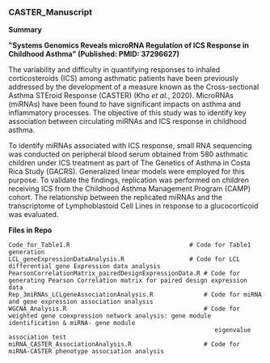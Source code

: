 ### CASTER_Manuscript


**Summary**

**"Systems Genomics Reveals microRNA Regulation of ICS Response in Childhood Asthma" (Published: PMID: 37296627)**

The variability and difficulty in quantifying responses to inhaled corticosteroids (ICS) among asthmatic patients have been previously addressed by the development of a measure known as the Cross-sectional Asthma STEroid Response (CASTER) (Kho _et al._, 2020). MicroRNAs (miRNAs) have been found to have significant impacts on asthma and inflammatory processes. The objective of this study was to identify key association between circulating miRNAs and ICS response in childhood asthma.

To identify miRNAs associated with ICS response, small RNA sequencing was conducted on peripheral blood serum obtained from 580 asthmatic children under ICS treatment as part of The Genetics of Asthma in Costa Rica Study (GACRS). Generalized linear models were employed for this purpose. To validate the findings, replication was performed on children receiving ICS from the Childhood Asthma Management Program (CAMP) cohort. The relationship between the replicated miRNAs and the transcriptome of Lymphoblastoid Cell Lines in response to a glucocorticoid was evaluated.

**Files in Repo**
```
Code_for_Table1.R                                 # Code for Table1 generation
LCL_geneExpressionDataAnalysis.R                  # Code for LCL differential gene Expression data analysis
PearsonCorrelationMatrix_pairedDesignExpressionData.R # Code for generating Pearson Correlation matrix for paired design expression data
Rep_3miRNAs_LCLgeneAssociationAnalysis.R              # Code for miRNA and gene expression association analysis
WGCNA_Analysis.R                                      # Code for weighted gene coexpression network analysis: gene module identification & miRNA- gene module 
                                                         eigenvalue association test
miRNA_CASTER_AssociationAnalysis.R                    # Code for miRNA-CASTER phenotype association analysis

```
